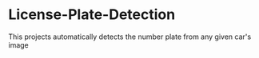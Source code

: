# License-Plate-Detection
This projects automatically detects the number plate from any given car's image 

